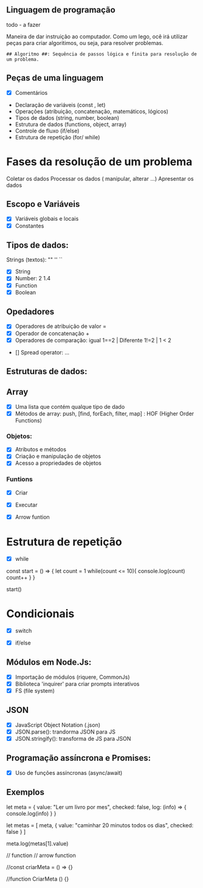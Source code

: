 ## Linguagem de programação

todo - a fazer

Maneira de dar instruição ao computador.
Como um lego, ocê irá utilizar peças para criar algoritimos, ou seja, para resolver problemas.

    ## Algoritmo ##: Sequência de passos lógica e finita para resolução de um problema.


## Peças de uma linguagem

- [x] Comentários
- Declaração de variáveis (const , let)
- Operações (atribuição, concatenação, matemáticos, lógicos)
- Tipos de dados (string, number, boolean)
- Estrutura de dados (functions, object, array)
- Controle de fluxo (if/else)
- Estrutura de repetição (for/ while)

# Fases da resolução de um problema

Coletar os dados
Processar os dados ( manipular, alterar ...)
Apresentar os dados

## Escopo e Variáveis

- [x] Variáveis globais e locais
- [x] Constantes

## Tipos de dados:

Strings (textos): "" '' ``
- [x] String
- [x] Number: 2 1.4
- [x] Function
- [x] Boolean

## Opedadores

- [x] Operadores de atribuição de valor =
- [x] Operador de concatenação +
- [x] Operadores de comparação:  igual 1==2 |  Diferente 1!=2 | 1 < 2 
- [] Spread operator: ...

## Estruturas de dados:

## Array

- [x] Uma lista que contém qualque tipo de dado
- [x] Métodos de array: push, [find, forEach, filter, map] : HOF (Higher Order Functions)

### Objetos:

- [x] Atributos e métodos
- [x] Criação e manipulação de objetos
- [x] Acesso a propriedades de objetos

### Funtions

- [x] Criar
- [x] Executar
- [x] Arrow funtion



# Estrutura de repetição

- [x] while

const start = () => {
    let count = 1
    while(count <= 10){
        console.log(count)
        count++
    }
}

start()


# Condicionais

- [x] switch
- [x] if/else


## Módulos em Node.Js:

- [x] Importação de módulos (riquere, CommonJs)
- [x] Biblioteca 'inquirer' para criar prompts interativos
- [x] FS (file system)

## JSON

- [x] JavaScript Object Notation (.json)
- [x] JSON.parse(): trandorma JSON para JS
- [x] JSON.stringify(): transforma de JS para JSON

## Programação assíncrona e Promises:
- [x] Uso de funções assíncronas (async/await)

## Exemplos



let meta = {
    value: "Ler um livro por mes",
    checked: false,
    log: (info) => {
        console.log(info)
    }
}

let metas = [
    meta,
    {
        value: "caminhar 20 minutos todos os dias",
        checked: false
    }
]

meta.log(metas[1].value)

// function // arrow function

//const criarMeta = () => {}

//function CriarMeta () {}